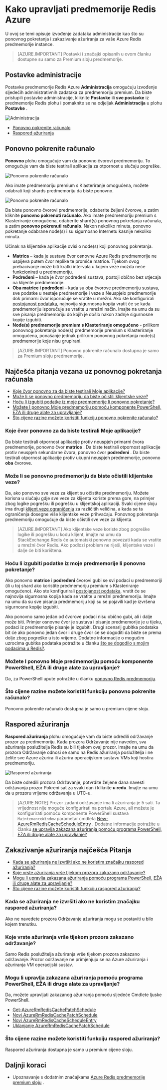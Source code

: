 <properties 
    pageTitle="Kako upravljati Azure Redis predmemorije | Microsoft Azure"
    description="Upute za izvođenje zadataka administracije kao što je ponovno pokrenite računalo i raspored ažuriranja za Azure Redis predmemoriju"
    services="redis-cache"
    documentationCenter="na"
    authors="steved0x"
    manager="douge"
    editor="tysonn" />
<tags 
    ms.service="cache"
    ms.devlang="na"
    ms.topic="article"
    ms.tgt_pltfrm="cache-redis"
    ms.workload="tbd"
    ms.date="09/27/2016"
    ms.author="sdanie" />

# <a name="how-to-administer-azure-redis-cache"></a>Kako upravljati predmemorije Redis Azure

U ovoj se temi opisuje izvođenje zadataka administracije kao što su ponovnog pokretanja i zakazivanje ažuriranja za vaše Azure Redis predmemorije instance.

>[AZURE.IMPORTANT] Postavki i značajki opisanih u ovom članku dostupne su samo za Premium sloju predmemorije.


## <a name="administration-settings"></a>Postavke administracije

Postavke predmemorije Redis Azure **Administracija** omogućuju izvođenje sljedećih administrativnih zadataka za predmemoriju premium. Da biste pristupili postavke administracije, kliknite **Postavke** ili **sve postavke** iz predmemorije Redis plohu i pomaknite se na odjeljak **Administracija** u plohu **Postavke** .

![Administracija](./media/cache-administration/redis-cache-administration.png)

-   [Ponovno pokrenite računalo](#reboot)
-   [Raspored ažuriranja](#schedule-updates)

## <a name="reboot"></a>Ponovno pokrenite računalo

**Ponovno** plohu omogućuje vam da ponovno čvorovi predmemoriju. To omogućuje vam da biste testirali aplikacija za otpornost u slučaju pogreške.

![Ponovno pokrenite računalo](./media/cache-administration/redis-cache-reboot.png)

Ako imate predmemoriju premium s Klasteriranje omogućena, možete odabrati koji shards predmemoriju da biste ponovno.

![Ponovno pokrenite računalo](./media/cache-administration/redis-cache-reboot-cluster.png)

Da biste ponovno čvorovi predmemorije, odaberite željeni čvorove, a zatim kliknite **ponovno pokrenuti računalo**. Ako imate predmemoriju premium s Klasteriranje omogućena, odaberite shard(s) ponovnog pokretanja računala, a zatim **ponovno pokrenuti računalo**. Nakon nekoliko minuta, ponovno pokretanje odabrane node(s) i su sigurnosno Internetu kasnije nekoliko minuta.

Učinak na klijentske aplikacije ovisi o node(s) koji ponovnog pokretanja.

-   **Matrica** – kada je sustava čvor osnovne Azure Redis predmemorije ne uspijeva putem čvor replike te promiče matrice. Tijekom ovog prebacivanje može biti kratki intervala u kojem veze možda neće funkcionirati u predmemoriju.
-   **Podređeni** – kada je čvor podređeni sustava, postoji obično bez utjecaja na klijente predmemorije.
-   **Oba matrice i podređeni** – kada su oba čvorove predmemoriju sustava, sve podatke u nestaje predmemorije i veze s Neuspjelo predmemorije dok primarni čvor isporučuje se vratite u mrežni. Ako ste konfigurirali [postojanost podataka](cache-how-to-premium-persistence.md), najnovija sigurnosna kopija vratit će se kada predmemoriju isporučuje se vratite u mrežni način. Imajte na umu da su sve pisanja predmemoriju do kojih je došlo nakon zadnje sigurnosne kopije izgubiti.
-   **Node(s) predmemorije premium s Klasteriranje omogućeno** - prilikom ponovnog pokretanja node(s) predmemorije premium s Klasteriranje omogućena, ponašanje jednak prilikom ponovnog pokretanja node(s) predmemorije koje nisu grupirani.


>[AZURE.IMPORTANT] Ponovno pokrenite računalo dostupna je samo za Premium sloju predmemorije.

## <a name="reboot-faq"></a>Najčešća pitanja vezana uz ponovnog pokretanja računala

-   [Koje čvor ponovno za da biste testirali Moje aplikacije?](#which-node-should-i-reboot-to-test-my-application)
-   [Može li se ponovno predmemoriju da biste očistili klijentske veze?](#can-i-reboot-the-cache-to-clear-client-connections)
-   [Hoću li izgubiti podatke iz moje predmemorije li ponovno pokretanje?](#will-i-lose-data-from-my-cache-if-i-do-a-reboot)
-   [Možete I ponovno Moje predmemoriju pomoću komponente PowerShell, EŽA ili druge alate za upravljanje?](#can-i-reboot-my-cache-using-powershell-cli-or-other-management-tools)
-   [Što cijene razine možete koristiti funkciju ponovno pokrenite računalo?](#what-pricing-tiers-can-use-the-reboot-functionality)


### <a name="which-node-should-i-reboot-to-test-my-application"></a>Koje čvor ponovno za da biste testirali Moje aplikacije?

Da biste testirali otpornost aplikacije protiv neuspjeh primarni čvora predmemorije, ponovno čvor **matrice** . Da biste testirali otpornost aplikacije protiv neuspjeh sekundarne čvora, ponovno čvor **podređeni** . Da biste testirali otpornost aplikacije protiv ukupni neuspjeh predmemorije, ponovno **oba** čvorove.

### <a name="can-i-reboot-the-cache-to-clear-client-connections"></a>Može li se ponovno predmemoriju da biste očistili klijentske veze?

Da, ako ponovno sve veze za klijent su očistite predmemoriju. Možete korisna u slučaju gdje sve veze za klijenta koriste prema gore, na primjer zbog logike pogrešku ili pogrešku u klijentskoj aplikaciji. Svaki cijene sloju ima drugi [klijent veze ograničenja](cache-configure.md#default-redis-server-configuration) za različitih veličina, a kada se ta ograničenja dosegne više klijentske veze prihvaćaju. Ponovnog pokretanja predmemoriju omogućuje da biste očistili sve veze za klijenta.

>[AZURE.IMPORTANT] Ako klijentske veze koriste zbog pogreške logike ili pogrešku u kodu klijent, imajte na umu da StackExchange.Redis će automatski ponovno povezati kada se vratite u mrežni čvor Redis. Ako podlozi problem ne riješi, klijentske veze i dalje će biti korištena.

### <a name="will-i-lose-data-from-my-cache-if-i-do-a-reboot"></a>Hoću li izgubiti podatke iz moje predmemorije li ponovno pokretanje?

Ako ponovno **matrice** i **podređeni** čvorovi gubi se svi podaci u predmemoriji (ili u toj shard ako koristite predmemoriju premium s Klasteriranje omogućeno). Ako ste konfigurirali [postojanost podataka](cache-how-to-premium-persistence.md), vratit će se najnovija sigurnosna kopija kada se vratite u mrežni predmemoriju. Imajte na umu da su sve pisanja predmemoriju koji su se pojavili kad je izvršena sigurnosne kopije izgubiti.

Ako ponovno samo jedan od čvorove podaci nisu obično gubi, ali i dalje može biti. Primjer osnovne čvor je sustava i pisanje predmemorije je u tijeku, podaci iz predmemorije pisanje je izgubiti. Drugi scenarij gubitka podataka bit će ako ponovno jedan čvor i druge čvor će se dogoditi da biste se prema dolje zbog pogreške u isto vrijeme. Dodatne informacije o mogućim uzrocima gubitka podataka potražite u članku [što se dogodilo s mojim podacima u Redis?](https://gist.github.com/JonCole/b6354d92a2d51c141490f10142884ea4#file-whathappenedtomydatainredis-md).

### <a name="can-i-reboot-my-cache-using-powershell-cli-or-other-management-tools"></a>Možete I ponovno Moje predmemoriju pomoću komponente PowerShell, EŽA ili druge alate za upravljanje?

Da, za PowerShell upute potražite u članku [ponovno Redis predmemoriju](cache-howto-manage-redis-cache-powershell.md#to-reboot-a-redis-cache).

### <a name="what-pricing-tiers-can-use-the-reboot-functionality"></a>Što cijene razine možete koristiti funkciju ponovno pokrenite računalo?

Ponovno pokrenite računalo dostupna je samo u premium cijene sloju.

## <a name="schedule-updates"></a>Raspored ažuriranja

**Raspored ažuriranja** plohu omogućuje vam da biste odredili održavanje prozor za predmemoriju. Kada prozora Održavanje nije naveden, sva ažuriranja poslužitelja Redis su bili tijekom ovaj prozor. Imajte na umu da prozora Održavanje odnosi se samo na Redis ažuriranja poslužitelja i ne želite sve Azure ažurira ili ažurira operacijskom sustavu VMs koji hostira predmemoriju.

![Raspored ažuriranja](./media/cache-administration/redis-schedule-updates.png)

Da biste odredili prozora Održavanje, potvrdite željene dana navesti održavanja prozor Pokreni sat za svaki dan i kliknite **u redu**. Imajte na umu da u prozoru vrijeme održavanja u UTC-u. 

>[AZURE.NOTE] Prozor zadani održavanje ima li ažuriranja je 5 sati. Ta vrijednost nije moguće konfigurirati na portalu Azure, ali možete je konfigurirati pomoću komponente PowerShell sustava `MaintenanceWindow` parametar cmdleta [New-AzureRmRedisCacheScheduleEntry](https://msdn.microsoft.com/library/azure/mt763833.aspx) . Dodatne informacije potražite u članku [se upravlja zakazana ažuriranja pomoću programa PowerShell, EŽA ili druge alate za upravljanje?](#can-i-managed-scheduled-updates-using-powershell-cli-or-other-management-tools)

## <a name="schedule-updates-faq"></a>Zakazivanje ažuriranja najčešća Pitanja

-   [Kada se ažuriranja ne izvršiti ako ne koristim značajku raspored ažuriranja?](#when-do-updates-occur-if-i-dont-use-the-schedule-updates-feature)
-   [Koje vrste ažuriranja vrše tijekom prozora zakazano održavanje?](#what-type-of-updates-are-made-during-the-scheduled-maintenance-window)
-   [Mogu li upravlja zakazana ažuriranja pomoću programa PowerShell, EŽA ili druge alate za upravljanje?](#can-i-managed-scheduled-updates-using-powershell-cli-or-other-management-tools)
-   [Što cijene razine možete koristiti funkciju raspored ažuriranja?](#what-pricing-tiers-can-use-the-schedule-updates-functionality)

### <a name="when-do-updates-occur-if-i-dont-use-the-schedule-updates-feature"></a>Kada se ažuriranja ne izvršiti ako ne koristim značajku raspored ažuriranja?

Ako ne navedete prozora Održavanje ažuriranja mogu se postaviti u bilo kojem trenutku.

### <a name="what-type-of-updates-are-made-during-the-scheduled-maintenance-window"></a>Koje vrste ažuriranja vrše tijekom prozora zakazano održavanje?

Samo Redis poslužitelja ažuriranja vrše tijekom prozora zakazano održavanje. Prozor održavanje ne primjenjuju se na Azure ažuriranja i ažuriranja VM operacijski sustav.

### <a name="can-i-managed-scheduled-updates-using-powershell-cli-or-other-management-tools"></a>Mogu li upravlja zakazana ažuriranja pomoću programa PowerShell, EŽA ili druge alate za upravljanje?

Da, možete upravljati zakazanog ažuriranja pomoću sljedeće Cmdlete ljuske PowerShell.

-   [Get-AzureRmRedisCachePatchSchedule](https://msdn.microsoft.com/library/azure/mt763835.aspx)
-   [Novi AzureRmRedisCachePatchSchedule](https://msdn.microsoft.com/library/azure/mt763834.aspx)
-   [Novi AzureRmRedisCacheScheduleEntry](https://msdn.microsoft.com/library/azure/mt763833.aspx)
-   [Uklanjanje AzureRmRedisCachePatchSchedule](https://msdn.microsoft.com/library/azure/mt763837.aspx)

### <a name="what-pricing-tiers-can-use-the-schedule-updates-functionality"></a>Što cijene razine možete koristiti funkciju raspored ažuriranja?

Raspored ažuriranja dostupna je samo u premium cijene sloju.

## <a name="next-steps"></a>Daljnji koraci

-   Upoznavanje s dodatnim značajkama [Azure Redis predmemorije premium sloju](cache-premium-tier-intro.md) .





